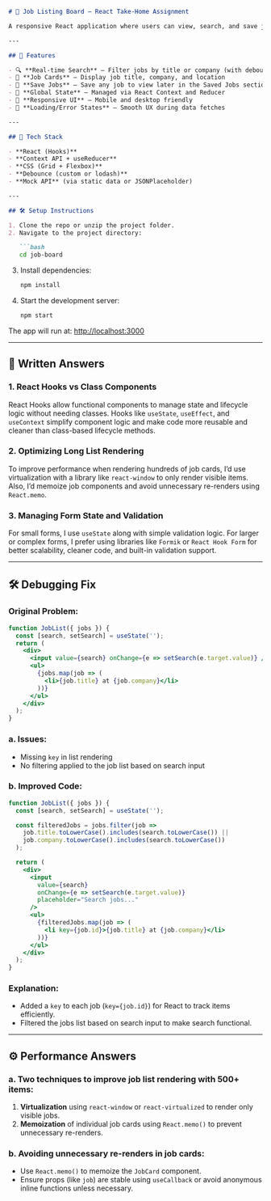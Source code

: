 ````markdown
# 💼 Job Listing Board – React Take-Home Assignment

A responsive React application where users can view, search, and save job listings from a mock API. This project demonstrates clean UI, optimized performance, global state management, and error/loading handling.

---

## 🚀 Features

- 🔍 **Real-time Search** – Filter jobs by title or company (with debounce)
- 📄 **Job Cards** – Display job title, company, and location
- 💾 **Save Jobs** – Save any job to view later in the Saved Jobs section
- 💬 **Global State** – Managed via React Context and Reducer
- 📱 **Responsive UI** – Mobile and desktop friendly
- 🛑 **Loading/Error States** – Smooth UX during data fetches

---

## 🧪 Tech Stack

- **React (Hooks)**
- **Context API + useReducer**
- **CSS (Grid + Flexbox)**
- **Debounce (custom or lodash)**
- **Mock API** (via static data or JSONPlaceholder)

---

## 🛠️ Setup Instructions

1. Clone the repo or unzip the project folder.
2. Navigate to the project directory:

   ```bash
   cd job-board
````

3. Install dependencies:

   ```bash
   npm install
   ```

4. Start the development server:

   ```bash
   npm start
   ```

The app will run at: [http://localhost:3000](http://localhost:3000)

---

## 📖 Written Answers

### 1. React Hooks vs Class Components

React Hooks allow functional components to manage state and lifecycle logic without needing classes. Hooks like `useState`, `useEffect`, and `useContext` simplify component logic and make code more reusable and cleaner than class-based lifecycle methods.

### 2. Optimizing Long List Rendering

To improve performance when rendering hundreds of job cards, I’d use virtualization with a library like `react-window` to only render visible items. Also, I’d memoize job components and avoid unnecessary re-renders using `React.memo`.

### 3. Managing Form State and Validation

For small forms, I use `useState` along with simple validation logic. For larger or complex forms, I prefer using libraries like `Formik` or `React Hook Form` for better scalability, cleaner code, and built-in validation support.

---

## 🛠️ Debugging Fix

### Original Problem:

```jsx
function JobList({ jobs }) {
  const [search, setSearch] = useState('');
  return (
    <div>
      <input value={search} onChange={e => setSearch(e.target.value)} />
      <ul>
        {jobs.map(job => (
          <li>{job.title} at {job.company}</li>
        ))}
      </ul>
    </div>
  );
}
```

### a. Issues:

* Missing `key` in list rendering
* No filtering applied to the job list based on search input

### b. Improved Code:

```jsx
function JobList({ jobs }) {
  const [search, setSearch] = useState('');

  const filteredJobs = jobs.filter(job =>
    job.title.toLowerCase().includes(search.toLowerCase()) ||
    job.company.toLowerCase().includes(search.toLowerCase())
  );

  return (
    <div>
      <input
        value={search}
        onChange={e => setSearch(e.target.value)}
        placeholder="Search jobs..."
      />
      <ul>
        {filteredJobs.map(job => (
          <li key={job.id}>{job.title} at {job.company}</li>
        ))}
      </ul>
    </div>
  );
}
```

### Explanation:

* Added a `key` to each job (`key={job.id}`) for React to track items efficiently.
* Filtered the jobs list based on search input to make search functional.

---

## ⚙️ Performance Answers

### a. Two techniques to improve job list rendering with 500+ items:

1. **Virtualization** using `react-window` or `react-virtualized` to render only visible jobs.
2. **Memoization** of individual job cards using `React.memo()` to prevent unnecessary re-renders.

### b. Avoiding unnecessary re-renders in job cards:

* Use `React.memo()` to memoize the `JobCard` component.
* Ensure props (like `job`) are stable using `useCallback` or avoid anonymous inline functions unless necessary.

```

